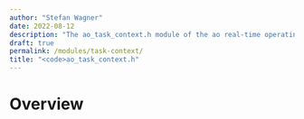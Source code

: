 ```yaml
---
author: "Stefan Wagner"
date: 2022-08-12
description: "The ao_task_context.h module of the ao real-time operating system."
draft: true
permalink: /modules/task-context/
title: "<code>ao_task_context.h"
---
```


# Overview
